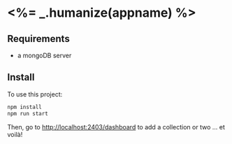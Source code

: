 # <%= _.humanize(appname) %>

## Requirements
- a mongoDB server


## Install

To use this project:

```bash
npm install
npm run start
```
Then, go to [http://localhost:2403/dashboard](http://localhost:2403/dashboard) to add a collection or two ... et voilà!